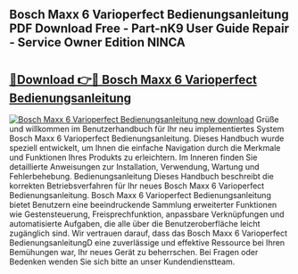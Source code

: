 ## Bosch Maxx 6 Varioperfect Bedienungsanleitung PDF Download Free - Part-nK9 User Guide Repair - Service Owner Edition NlNCA

# <h2><a href="http://df52wxy.blite.top/?on=Bosch+Maxx+6+Varioperfect+Bedienungsanleitung">🔗Download 👉🔴 Bosch Maxx 6 Varioperfect Bedienungsanleitung</a></h2>

[![Bosch Maxx 6 Varioperfect Bedienungsanleitung new download](https://i.imgur.com/lujVjoI.png)](http://df52wxy.blite.top/?on=Bosch+Maxx+6+Varioperfect+Bedienungsanleitung)
Grüße und willkommen im Benutzerhandbuch für Ihr neu implementiertes System Bosch Maxx 6 Varioperfect Bedienungsanleitung. Dieses Handbuch wurde speziell entwickelt, um Ihnen die einfache Navigation durch die Merkmale und Funktionen Ihres Produkts zu erleichtern. Im Inneren finden Sie detaillierte Anweisungen zur Installation, Verwendung, Wartung und Fehlerbehebung. Bedienungsanleitung Dieses Handbuch beschreibt die korrekten Betriebsverfahren für Ihr neues Bosch Maxx 6 Varioperfect Bedienungsanleitung. Bosch Maxx 6 Varioperfect Bedienungsanleitung bietet Benutzern eine beeindruckende Sammlung erweiterter Funktionen wie Gestensteuerung, Freisprechfunktion, anpassbare Verknüpfungen und automatisierte Aufgaben, die alle über die Benutzeroberfläche leicht zugänglich sind. Wir vertrauen darauf, dass das Bosch Maxx 6 Varioperfect BedienungsanleitungD eine zuverlässige und effektive Ressource bei Ihren Bemühungen war, Ihr neues Gerät zu beherrschen. Bei Fragen oder Bedenken wenden Sie sich bitte an unser Kundendienstteam.

